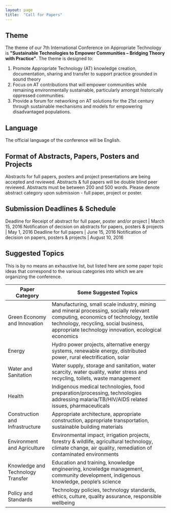 ```yaml
---
layout: page
title:  "Call for Papers"
---
```


## Theme

The theme of our 7th International Conference on Appropriate Technology is **"Sustainable Technologies to Empower Communities – Bridging Theory with Practice"**. The theme is designed to:

  1. Promote Appropriate Technology (AT) knowledge creation, documentation, sharing and transfer to support practice grounded in sound theory
  2. Focus on AT contributions that will empower communities while remaining environmentally sustainable, particularly amongst historically oppressed communities.
  3. Provide a forum for networking on AT solutions for the 21st century through sustainable mechanisms and models for empowering disadvantaged populations.

## Language

The official language of the conference will be English.

## Format of Abstracts, Papers, Posters and Projects

Abstracts for full papers, posters and project presentations are being accepted and reviewed.
Abstracts & full papers will be double blind peer reviewed. Abstracts must be between 200 and
500 words. Please denote abstract category upon submission - full paper, project or poster.

## Submission Deadlines &amp; Schedule

Deadline for Receipt of abstract for full paper, poster and/or project | March 15, 2016
Notification of decision on abstracts for papers, posters & projects   | May 1, 2016
Deadline for full papers                                               | June 15, 2016
Notification of decision on papers, posters & projects                 | August 10, 2016

## Suggested Topics

This is by no means an exhaustive list, but listed here are some paper topic ideas that correspond to the various categories into which we are organizing the conference.

Paper Category                         | Some Suggested Topics
---------------------------------------|--------------------------------------
Green Economy and Innovation           | Manufacturing, small scale industry, mining and mineral processing, socially relevant computing, economics of technology, textile technology, recycling, social business, appropriate technology innovation, ecological economics
Energy                                 | Hydro power projects, alternative energy systems, renewable energy, distributed power, rural electrification, solar
Water and Sanitation                   | Water supply, storage and sanitation, water scarcity, water quality, water stress and recycling, toilets, waste management
Health                                 | Indigenous medical technologies, food preparation/processing, technologies addressing malaria/TB/HIV/AIDS related issues, pharmaceuticals
Construction and Infrastructure        | Appropriate architecture, appropriate construction, appropriate transportation, sustainable building materials
Environment and Agriculture            | Environmental impact, irrigation projects, forestry & wildlife, agricultural technology, climate change, air quality, remediation of contaminated environments
Knowledge and Technology Transfer      | Education and training, knowledge engineering, knowledge management, community development, indigenous knowledge, people’s science
Policy and Standards                   | Technology policies, technology standards, ethics, culture, quality assurance, responsible wellbeing


[icat-submissions]: https://icat7-symposion.herokuapp.com
